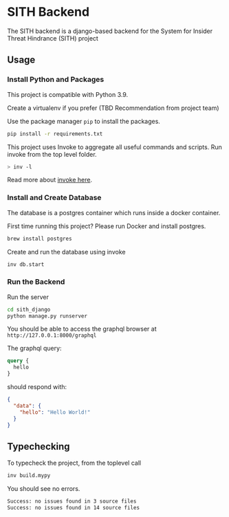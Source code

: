 # SITH Backend

The SITH backend is a django-based backend for the System for Insider Threat Hindrance (SITH) project

## Usage

### Install Python and Packages

This project is compatible with Python 3.9.

Create a virtualenv if you prefer (TBD Recommendation from project team)

Use the package manager `pip` to install the packages.

```sh
pip install -r requirements.txt
```

This project uses Invoke to aggregate all useful commands and scripts. Run invoke from the top level folder.

```sh
> inv -l
````

Read more about [invoke here](https://truss-dds.atlassian.net/wiki/spaces/eng/pages/50790405/Invoke).

### Install and Create Database

The database is a postgres container which runs inside a docker container.

First time running this project? Please run Docker and install postgres.

```sh
brew install postgres
```

Create and run the database using invoke

```sh
inv db.start
```

### Run the Backend

Run the server

```sh
cd sith_django
python manage.py runserver
```

You should be able to access the graphql browser at `http://127.0.0.1:8000/graphql`

The graphql query:

```graphql
query {
  hello
}
```

should respond with:

```json
{
  "data": {
    "hello": "Hello World!"
  }
}
```

## Typechecking

To typecheck the project, from the toplevel call

```sh
inv build.mypy
```

You should see no errors.

```sh
Success: no issues found in 3 source files
Success: no issues found in 14 source files
```
